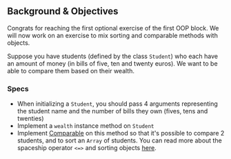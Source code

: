 ## Background & Objectives

Congrats for reaching the first optional exercise of the first OOP block. We will now work on an exercise to mix sorting and comparable methods with objects.

Suppose you have students (defined by the class `Student`) who each have an amount of money (in bills of five, ten and twenty euros). We want to be able to compare them based on their wealth.

### Specs

- When initializing a `Student`, you should pass 4 arguments representing the student name and the number of bills they own (fives, tens and twenties)
- Implement a `wealth` instance method on `Student`
- Implement [Comparable](https://ruby-doc.org/core-2.7.5/Comparable.html) on this method so that it's possible to compare 2 students, and to sort an `Array` of students. You can read more about the spaceship operator `<=>` and sorting objects [here](http://stackoverflow.com/a/28014514).
